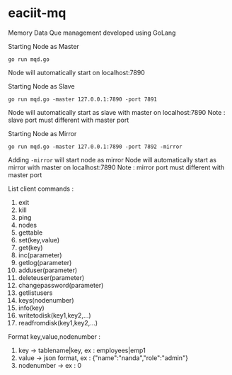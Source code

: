 # eaciit-mq
Memory Data Que management developed using GoLang

Starting Node as Master

```
go run mqd.go 
```

Node will automatically start on localhost:7890

Starting Node as Slave

```
go run mqd.go -master 127.0.0.1:7890 -port 7891
```

Node will automatically start as slave with master on localhost:7890
Note : slave port must different with master port

Starting Node as Mirror

```
go run mqd.go -master 127.0.0.1:7890 -port 7892 -mirror
```

Adding ```-mirror``` will start node as mirror
Node will automatically start as mirror with master on localhost:7890
Note : mirror port must different with master port

List client commands :

1.  exit
2.  kill
3.  ping
4.  nodes
5.  gettable
6.  set(key,value)
7.  get(key)
8.  inc(parameter)
9.  getlog(parameter)
10. adduser(parameter)
11. deleteuser(parameter)
12. changepassword(parameter)
13. getlistusers
14. keys(nodenumber)
15. info(key)
16. writetodisk(key1,key2,...)
17. readfromdisk(key1,key2,...)


Format key,value,nodenumber :

1.  key   -> tablename|key, ex : employees|emp1
2.  value -> json format, ex : {"name":"nanda","role":"admin"}
3.  nodenumber -> ex : 0
